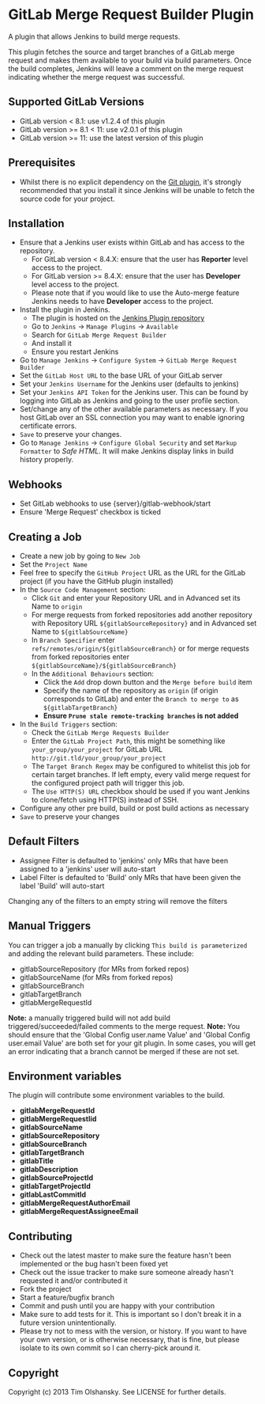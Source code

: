 # GitLab Merge Request Builder Plugin

A plugin that allows Jenkins to build merge requests.

This plugin fetches the source and target branches of a GitLab merge request and makes them available
to your build via build parameters. Once the build completes, Jenkins will leave a comment on the merge
request indicating whether the merge request was successful.

## Supported GitLab Versions
 * GitLab version < 8.1: use v1.2.4 of this plugin
 * GitLab version >= 8.1 < 11: use v2.0.1 of this plugin
 * GitLab version >= 11: use the latest version of this plugin

## Prerequisites

* Whilst there is no explicit dependency on the [Git plugin](https://wiki.jenkins-ci.org/display/JENKINS/Git+Plugin),
  it's strongly recommended that you install it since Jenkins will be unable to fetch the source code for your project.

## Installation

* Ensure that a Jenkins user exists within GitLab and has access to the repository.
    * For GitLab version < 8.4.X: ensure that the user has **Reporter** level access to the project.
    * For GitLab version >= 8.4.X: ensure that the user has **Developer** level access to the project.
    * Please note that if you would like to use the Auto-merge feature Jenkins needs to have **Developer** access to the project.
* Install the plugin in Jenkins.
    * The plugin is hosted on the [Jenkins Plugin repository](https://wiki.jenkins-ci.org/display/JENKINS/GitLab+Merge+Request+Builder+Plugin)
    * Go to ``Jenkins`` -> ``Manage Plugins`` -> ``Available``
    * Search for ``GitLab Merge Request Builder``
    * And install it
    * Ensure you restart Jenkins
* Go to ``Manage Jenkins`` -> ``Configure System`` -> ``GitLab Merge Request Builder``
* Set the ``GitLab Host URL`` to the base URL of your GitLab server
* Set your ``Jenkins Username`` for the Jenkins user (defaults to jenkins)
* Set your ``Jenkins API Token`` for the Jenkins user. This can be found by logging into GitLab as Jenkins
  and going to the user profile section.
* Set/change any of the other available parameters as necessary. If you host GitLab over an SSL connection
  you may want to enable ignoring certificate errors.
* ``Save`` to preserve your changes.
* Go to `Manage Jenkins` -> `Configure Global Security` and set `Markup Formatter` to *Safe HTML*. It will make Jenkins display links in build history properly.

## Webhooks
* Set GitLab webhooks to use {server}/gitlab-webhook/start
* Ensure 'Merge Request' checkbox is ticked

## Creating a Job

* Create a new job by going to ``New Job``
* Set the ``Project Name``
* Feel free to specify the ``GitHub Project`` URL as the URL for the GitLab project (if you have the GitHub plugin installed)
* In the ``Source Code Management`` section:
    * Click ``Git`` and enter your Repository URL and in Advanced set its Name to ``origin``
    * For merge requests from forked repositories add another repository with Repository URL ``${gitlabSourceRepository}`` and in Advanced set Name to ``${gitlabSourceName}``
    * In ``Branch Specifier`` enter ``refs/remotes/origin/${gitlabSourceBranch}`` or for merge requests from forked repositories enter ``${gitlabSourceName}/${gitlabSourceBranch}``
    * In the ``Additional Behaviours`` section:
        * Click the ``Add`` drop down button and the ``Merge before build`` item
        * Specify the name of the repository as ``origin`` (if origin corresponds to GitLab) and enter the
          ``Branch to merge to`` as ``${gitlabTargetBranch}``
        * **Ensure ``Prune stale remote-tracking branches`` is not added**
* In the ``Build Triggers`` section:
    * Check the ``GitLab Merge Requests Builder``
    * Enter the ``GitLab Project Path``, this might be something like ``your_group/your_project`` for GitLab URL ``http://git.tld/your_group/your_project``
    * The ``Target Branch Regex`` may be configured to whitelist this job for certain target branches. If left empty, every valid merge request for the configured project path will trigger this job.
    * The ``Use HTTP(S) URL`` checkbox should be used if you want Jenkins to
clone/fetch using HTTP(S) instead of SSH.
* Configure any other pre build, build or post build actions as necessary
* ``Save`` to preserve your changes

## Default Filters
* Assignee Filter is defaulted to 'jenkins' only MRs that have been assigned to a 'jenkins' user will auto-start
* Label Filter is defaulted to 'Build' only MRs that have been given the label 'Build' will auto-start

Changing any of the filters to an empty string will remove the filters

## Manual Triggers

You can trigger a job a manually by clicking ``This build is parameterized`` and adding the relevant build parameters.
These include:

* gitlabSourceRepository (for MRs from forked repos)
* gitlabSourceName (for MRs from forked repos)
* gitlabSourceBranch
* gitlabTargetBranch
* gitlabMergeRequestId

__Note:__  a manually triggered build will not add build triggered/succeeded/failed comments to the merge request.
__Note:__  You should ensure that the 'Global Config user.name Value' and 'Global Config user.email Value' are both set for your git plugin.  In some cases, you will get an error indicating that a branch cannot be merged if these are not set.

## Environment variables

The plugin will contribute some environment variables to the build.

* **gitlabMergeRequestId**
* **gitlabMergeRequestIid**
* **gitlabSourceName**
* **gitlabSourceRepository**
* **gitlabSourceBranch**
* **gitlabTargetBranch**
* **gitlabTitle**
* **gitlabDescription**
* **gitlabSourceProjectId**
* **gitlabTargetProjectId**
* **gitlabLastCommitId**
* **gitlabMergeRequestAuthorEmail**
* **gitlabMergeRequestAssigneeEmail**

## Contributing

* Check out the latest master to make sure the feature hasn't been implemented or the bug hasn't been fixed yet
* Check out the issue tracker to make sure someone already hasn't requested it and/or contributed it
* Fork the project
* Start a feature/bugfix branch
* Commit and push until you are happy with your contribution
* Make sure to add tests for it. This is important so I don't break it in a future version unintentionally.
* Please try not to mess with the version, or history. If you want to have your own version, or is otherwise necessary, that is fine,
  but please isolate to its own commit so I can cherry-pick around it.

## Copyright

Copyright (c) 2013 Tim Olshansky. See LICENSE for further details.
